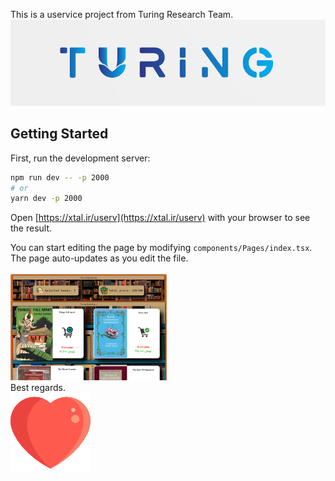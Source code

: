 This is a uservice project from Turing Research Team.
<img src="https://github.com/ArminKardan/utrialv2/blob/master/turing.png?raw=true"/>
## Getting Started

First, run the development server:

```bash
npm run dev -- -p 2000
# or
yarn dev -p 2000
```



Open [https://xtal.ir/userv](https://xtal.ir/userv) with your browser to see the result.

You can start editing the page by modifying `components/Pages/index.tsx`. The page auto-updates as you edit the file.
<br/>
<br/>
<img src="https://github.com/AZIZEMESR/ubookshop/blob/main/screen.png?raw=true" />
<br/>
Best regards.
<br/>
<img src="https://github.com/ArminKardan/utrialv2/blob/master/heart.png?raw=true" />
<br/>
<br/>
